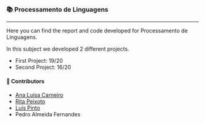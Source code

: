 
### :books: Processamento de Linguagens
***
Here you can find the report and code developed for Processamento de Linguagens.

In this subject we developed 2 different projects.
- First Project: 19/20
- Second Project: 16/20

#### :handshake: Contributors 
- [Ana Luísa Carneiro](https://github.com/Analucar)
- [Rita Peixoto](https://github.com/rita-peixoto)
- [Luís Pinto](https://github.com/L-Pinto)
- Pedro Almeida Fernandes
